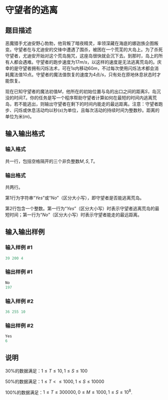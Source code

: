 # 守望者的逃离

## 题目描述

恶魔猎手尤迪安野心勃勃，他背叛了暗夜精灵，率领深藏在海底的娜迦族企图叛变。守望者在与尤迪安的交锋中遭遇了围杀，被困在一个荒芜的大岛上。为了杀死守望者，尤迪安开始对这个荒岛施咒，这座岛很快就会沉下去。到那时，岛上的所有人都会遇难。守望者的跑步速度为$17m/s$，以这样的速度是无法逃离荒岛的。庆幸的是守望者拥有闪烁法术，可在$1s$内移动$60m$，不过每次使用闪烁法术都会消耗魔法值$10$点。守望者的魔法值恢复的速度为$4$点$/s$，只有处在原地休息状态时才能恢复。

现在已知守望者的魔法初值$M$，他所在的初始位置与岛的出口之间的距离$S$，岛沉没的时间$T$。你的任务是写一个程序帮助守望者计算如何在最短的时间内逃离荒岛，若不能逃出，则输出守望者在剩下的时间内能走的最远距离。注意：守望者跑步、闪烁或休息活动均以秒$(s)$为单位，且每次活动的持续时间为整数秒。距离的单位为米$(m)$。

## 输入输出格式

### 输入格式

共一行，包括空格隔开的三个非负整数$M, S, T$。

### 输出格式

共两行。

第$1$行为字符串“$Yes$”或“$No$”（区分大小写），即守望者是否能逃离荒岛。

第$2$行包含一个整数。第一行为“$Yes$”（区分大小写）时表示守望者逃离荒岛的最短时间；第一行为“$No$”（区分大小写）时表示守望者能走的最远距离。

## 输入输出样例

### 输入样例 #1

```cpp
39 200 4

```
### 输出样例 #1

```cpp
No
197

```
### 输入样例 #2

```cpp
36 255 10
```


### 输出样例 #2

```cpp
Yes
6
```


## 说明

30%的数据满足：$1 \le T \le 10, 1 \le S \le 100$

50%的数据满足：$1 \le T < \le 1000, 1 \le S \le 10000$

100%的数据满足：$1 \le T \le 300000,0 \le M \le 1000, 1 \le S \le 10^8$.

